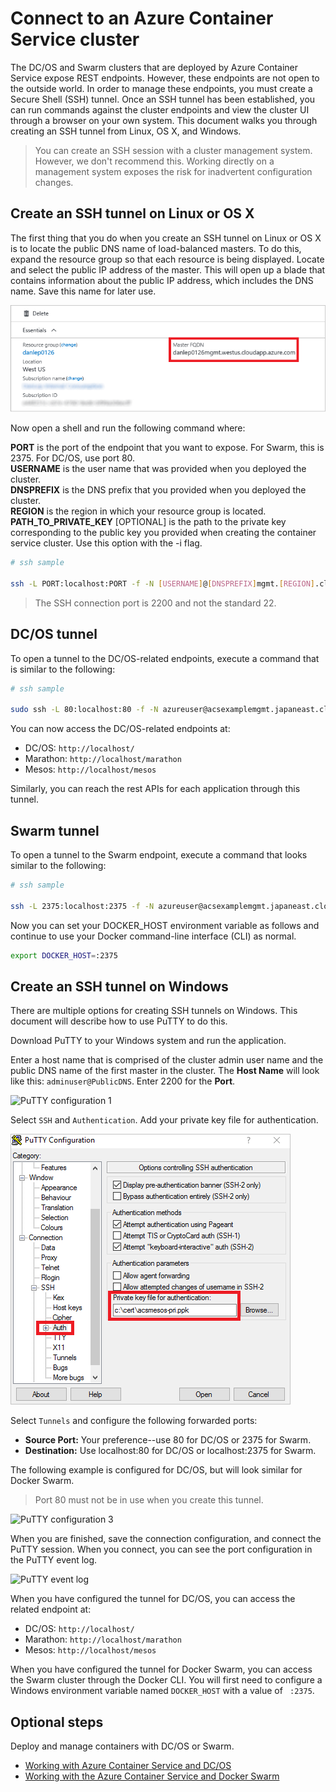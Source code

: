 # Connect to an Azure Container Service cluster

The DC/OS and Swarm clusters that are deployed by Azure Container Service expose REST endpoints. However, these endpoints are not open to the outside world. In order to manage these endpoints, you must create a Secure Shell (SSH) tunnel. Once an SSH tunnel has been established, you can run commands against the cluster endpoints and view the cluster UI through a browser on your own system. This document walks you through creating an SSH tunnel from Linux, OS X, and Windows.

> You can create an SSH session with a cluster management system. However, we don't recommend this. Working directly on a management system exposes the risk for inadvertent configuration changes.   

## Create an SSH tunnel on Linux or OS X

The first thing that you do when you create an SSH tunnel on Linux or OS X is to locate the public DNS name of load-balanced masters. To do this, expand the resource group so that each resource is being displayed. Locate and select the public IP address of the master. This will open up a blade that contains information about the public IP address, which includes the DNS name. Save this name for later use. <br />


![Public DNS name](https://raw.githubusercontent.com/Azure/azure-content/master/articles/container-service/media/pubdns.png)

Now open a shell and run the following command where:

**PORT** is the port of the endpoint that you want to expose. For Swarm, this is 2375. For DC/OS, use port 80.  
**USERNAME** is the user name that was provided when you deployed the cluster.  
**DNSPREFIX** is the DNS prefix that you provided when you deployed the cluster.  
**REGION** is the region in which your resource group is located.  
**PATH_TO_PRIVATE_KEY** [OPTIONAL] is the path to the private key corresponding to the public key you provided when creating the container service cluster. Use this option with the -i flag.

```bash
# ssh sample

ssh -L PORT:localhost:PORT -f -N [USERNAME]@[DNSPREFIX]mgmt.[REGION].cloudapp.azure.com -p 2200
```
> The SSH connection port is 2200 and not the standard 22.

## DC/OS tunnel

To open a tunnel to the DC/OS-related endpoints, execute a command that is similar to the following:

```bash
# ssh sample

sudo ssh -L 80:localhost:80 -f -N azureuser@acsexamplemgmt.japaneast.cloudapp.azure.com -p 2200
```

You can now access the DC/OS-related endpoints at:

- DC/OS: `http://localhost/`
- Marathon: `http://localhost/marathon`
- Mesos: `http://localhost/mesos`

Similarly, you can reach the rest APIs for each application through this tunnel.

## Swarm tunnel

To open a tunnel to the Swarm endpoint, execute a command that looks similar to the following:

```bash
# ssh sample

ssh -L 2375:localhost:2375 -f -N azureuser@acsexamplemgmt.japaneast.cloudapp.azure.com -p 2200
```

Now you can set your DOCKER_HOST environment variable as follows and continue to use your Docker command-line interface (CLI) as normal.

```bash
export DOCKER_HOST=:2375
```

## Create an SSH tunnel on Windows

There are multiple options for creating SSH tunnels on Windows. This document will describe how to use PuTTY to do this.

Download PuTTY to your Windows system and run the application.

Enter a host name that is comprised of the cluster admin user name and the public DNS name of the first master in the cluster. The **Host Name** will look like this: `adminuser@PublicDNS`. Enter 2200 for the **Port**.

![PuTTY configuration 1](https://raw.githubusercontent.com/Azure/azure-content/master/articles/container-service/media/putty1.png)

Select `SSH` and `Authentication`. Add your private key file for authentication.

![PuTTY configuration 2](https://raw.githubusercontent.com/Azure/azure-content/master/articles/container-service/media/putty2.png)

Select `Tunnels` and configure the following forwarded ports:
- **Source Port:** Your preference--use 80 for DC/OS or 2375 for Swarm.
- **Destination:** Use localhost:80 for DC/OS or localhost:2375 for Swarm.

The following example is configured for DC/OS, but will look similar for Docker Swarm.

>Port 80 must not be in use when you create this tunnel.

![PuTTY configuration 3](https://raw.githubusercontent.com/Azure/azure-content/master/articles/container-service/media/putty3.png)

When you are finished, save the connection configuration, and connect the PuTTY session. When you connect, you can see the port configuration in the PuTTY event log.

![PuTTY event log](https://raw.githubusercontent.com/Azure/azure-content/master/articles/container-service/media/putty4.png)

When you have configured the tunnel for DC/OS, you can access the related endpoint at:

- DC/OS: `http://localhost/`
- Marathon: `http://localhost/marathon`
- Mesos: `http://localhost/mesos`

When you have configured the tunnel for Docker Swarm, you can access the Swarm cluster through the Docker CLI. You will first need to configure a Windows environment variable named `DOCKER_HOST` with a value of ` :2375`.

## Optional steps

Deploy and manage containers with DC/OS or Swarm.

* [Working with Azure Container Service and DC/OS](https://azure.microsoft.com/en-us/documentation/articles/container-service-mesos-marathon-rest/)
* [Working with the Azure Container Service and Docker Swarm](https://azure.microsoft.com/en-us/documentation/articles/container-service-docker-swarm/)
